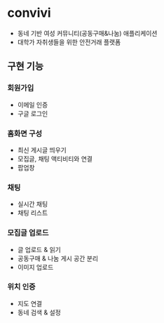# convivi
- 동네 기반 여성 커뮤니티(공동구매&amp;나눔) 애플리케이션
- 대학가 자취생들을 위한 안전거래 플랫폼

## 구현 기능
### 회원가입
- 이메일 인증
- 구글 로그인
### 홈화면 구성
- 최신 게시글 띄우기
- 모집글, 채팅 액티비티와 연결
- 팝업창

### 채팅
- 실시간 채팅
- 채팅 리스트

### 모집글 업로드
- 글 업로드 & 읽기
- 공동구매 & 나눔 게시 공간 분리
- 이미지 업로드

### 위치 인증
- 지도 연결
- 동네 검색 & 설정


